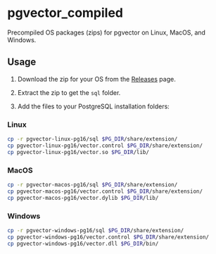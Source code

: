 # pgvector_compiled

Precompiled OS packages (zips) for pgvector on Linux, MacOS, and Windows.

## Usage

1. Download the zip for your OS from the [Releases](https://github.com/portalcorp/pgvector_compiled/releases) page.

2. Extract the zip to get the `sql` folder.

3. Add the files to your PostgreSQL installation folders:

### Linux

```bash
cp -r pgvector-linux-pg16/sql $PG_DIR/share/extension/
cp pgvector-linux-pg16/vector.control $PG_DIR/share/extension/
cp pgvector-linux-pg16/vector.so $PG_DIR/lib/
```

### MacOS

```bash
cp -r pgvector-macos-pg16/sql $PG_DIR/share/extension/
cp pgvector-macos-pg16/vector.control $PG_DIR/share/extension/
cp pgvector-macos-pg16/vector.dylib $PG_DIR/lib/
```

### Windows

```bash
cp -r pgvector-windows-pg16/sql $PG_DIR/share/extension/
cp pgvector-windows-pg16/vector.control $PG_DIR/share/extension/
cp pgvector-windows-pg16/vector.dll $PG_DIR/bin/
```
